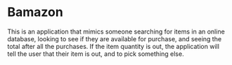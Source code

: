 # Bamazon

This is an application that mimics someone searching for items in an online database, looking to see if they are
available for purchase, and seeing the total after all the purchases.  If the item quantity is out, the application
will tell the user that their item is out, and to pick something else.  

